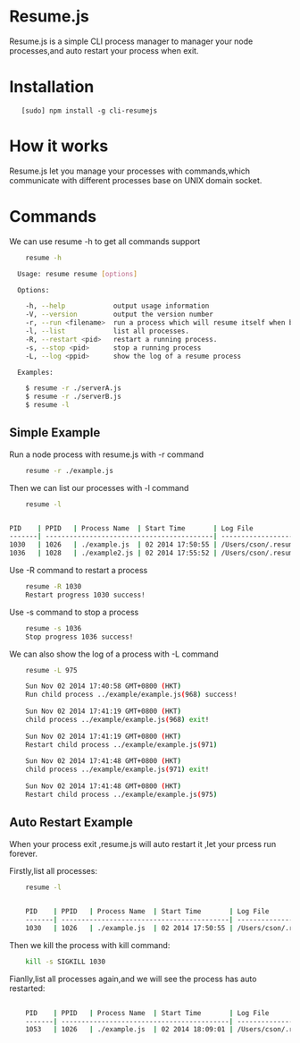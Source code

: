 # Resume.js
Resume.js is a simple CLI process manager to  manager your node processes,and auto restart your process when exit.


# Installation
```
   [sudo] npm install -g cli-resumejs
```

# How it works

Resume.js let you manage your processes with commands,which communicate with different processes base on UNIX domain socket.


# Commands
We can use resume -h to get all commands support
``` bash
    resume -h
```
``` bash
  Usage: resume resume [options]

  Options:

    -h, --help            output usage information
    -V, --version         output the version number
    -r, --run <filename>  run a process which will resume itself when broke.
    -l, --list            list all processes.
    -R, --restart <pid>   restart a running process.
    -s, --stop <pid>      stop a running process
    -L, --log <ppid>      show the log of a resume process

  Examples:

    $ resume -r ./serverA.js
    $ resume -r ./serverB.js
    $ resume -l
```

## Simple Example

Run a node process with resume.js with -r command
``` bash 
    resume -r ./example.js
```

Then we can list our processes with -l command
``` bash
    resume -l 
```

``` bash

PID    | PPID   | Process Name  | Start Time       | Log File
-------| ------------------------------------------| ---------------------------------------------
1030   | 1026   | ./example.js  | 02 2014 17:50:55 | /Users/cson/.resume/log/1414921836441.log
1036   | 1028   | ./example2.js | 02 2014 17:55:52 | /Users/cson/.resume/log/1414921836782.log

```
Use -R command to restart a process

``` bash
    resume -R 1030
    Restart progress 1030 success!
```
Use -s command to stop a process

``` bash
    resume -s 1036
    Stop progress 1036 success!
```
We can also show the log of a process with -L command


``` bash
    resume -L 975
```
``` bash
    Sun Nov 02 2014 17:40:58 GMT+0800 (HKT)
    Run child process ../example/example.js(968) success!
    
    Sun Nov 02 2014 17:41:19 GMT+0800 (HKT)
    child process ../example/example.js(968) exit!
    
    Sun Nov 02 2014 17:41:19 GMT+0800 (HKT)
    Restart child process ../example/example.js(971)
    
    Sun Nov 02 2014 17:41:48 GMT+0800 (HKT)
    child process ../example/example.js(971) exit!
    
    Sun Nov 02 2014 17:41:48 GMT+0800 (HKT)
    Restart child process ../example/example.js(975)
```

## Auto Restart Example
When your process exit ,resume.js will auto restart it ,let your prcess run forever.

Firstly,list all processes:

``` bash
    resume -l
```
``` bash
  
    PID    | PPID   | Process Name  | Start Time       | Log File
    -------| ------------------------------------------| ---------------------------------------------
    1030   | 1026   | ./example.js  | 02 2014 17:50:55 | /Users/cson/.resume/log/1414921836441.log

```
Then we kill the process with kill command:
``` bash
    kill -s SIGKILL 1030
```

Fianlly,list all processes again,and we will see the process has auto restarted:
``` bash
  
    PID    | PPID   | Process Name  | Start Time       | Log File
    -------| ------------------------------------------| ---------------------------------------------
    1053   | 1026   | ./example.js  | 02 2014 18:09:01 | /Users/cson/.resume/log/1414921836441.log

```

